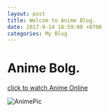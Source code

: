 ```yaml
---
layout: post
title: Welcom to Anime Blog.
date: 2017-9-14 18:59:00 +0700
categories: My Blog
---
```


# Anime Bolg.

[click to watch Anime Online](http://www.anime-sugoi.com/)

![AnimePic](https://imgur.com/Dslak2a.jpg)
